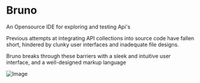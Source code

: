 # Bruno

An Opensource IDE for exploring and testing Api's

Previous attempts at integrating API collections into source code have fallen short, hindered by clunky user interfaces and inadequate file designs.

Bruno breaks through these barriers with a sleek and intuitive user interface, and a well-designed markup language

![Image](https://www.usebruno.com/images/landing-2.png)